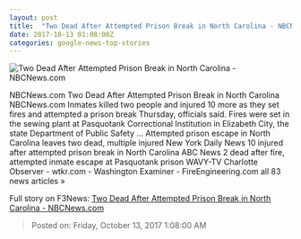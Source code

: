 ```yaml
---
layout: post
title:  "Two Dead After Attempted Prison Break in North Carolina - NBCNews.com"
date: 2017-10-13 01:08:00Z
categories: google-news-top-stories
---
```


![Two Dead After Attempted Prison Break in North Carolina - NBCNews.com](https://media1.s-nbcnews.com/j/newscms/2017_41/2187571/171012-pasquotank-correctional-institute-ac-433p_1f18e978c8c95796094eb0b4b8ab11a3.nbcnews-fp-1200-630.jpg)

NBCNews.com Two Dead After Attempted Prison Break in North Carolina NBCNews.com Inmates killed two people and injured 10 more as they set fires and attempted a prison break Thursday, officials said. Fires were set in the sewing plant at Pasquotank Correctional Institution in Elizabeth City, the state Department of Public Safety ... Attempted prison escape in North Carolina leaves two dead, multiple injured New York Daily News 10 injured after attempted prison break in North Carolina ABC News 2 dead after fire, attempted inmate escape at Pasquotank prison WAVY-TV Charlotte Observer - wtkr.com - Washington Examiner - FireEngineering.com all 83 news articles »


Full story on F3News: [Two Dead After Attempted Prison Break in North Carolina - NBCNews.com](http://www.f3nws.com/n/G4zauF)

> Posted on: Friday, October 13, 2017 1:08:00 AM
